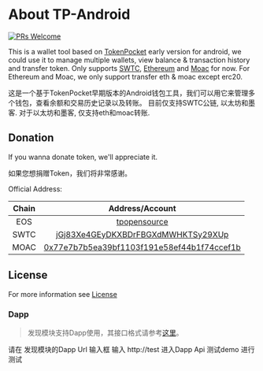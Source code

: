 # About TP-Android

[![PRs Welcome](https://img.shields.io/badge/PRs-welcome-brightgreen.svg?style=flat-square)](http://makeapullrequest.com)

This is a wallet tool based on [TokenPocket](https://www.mytokenpocket.vip) early version for android, we could use it to manage multiple wallets, view balance & transaction history and transfer token. Only supports [SWTC](http://state.jingtum.com/#!/), [Ethereum](https://etherscan.io/) and [Moac](http://explorer.moac.io/home) for now. For Ethereum and Moac, we only support transfer eth & moac except erc20.

这是一个基于TokenPocket早期版本的Android钱包工具，我们可以用它来管理多个钱包，查看余额和交易历史记录以及转账。
目前仅支持SWTC公链, 以太坊和墨客. 对于以太坊和墨客, 仅支持eth和moac转账.

## Donation

If you wanna donate token, we'll appreciate it.

如果您想捐赠Token，我们将非常感谢。

Official Address:

| Chain | Address/Account  |
| :-: |:-:|
| EOS | [tpopensource](https://eosflare.io/account/tpopensource) |
| SWTC | [jGj83Xe4GEyDKXBDrFBGXdMWHKTSy29XUp](http://state.jingtum.com/#!/wallet/jGj83Xe4GEyDKXBDrFBGXdMWHKTSy29XUp) |
| MOAC | [0x77e7b7b5ea39bf1103f191e58ef44b1f74ccef1b](http://explorer.moac.io/addr/0x77e7b7b5ea39bf1103f191e58ef44b1f74ccef1b) |

## License

For more information see [License](https://github.com/TP-Lab/tp-android/blob/master/LICENSE)

### Dapp

> 发现模块支持Dapp使用，其接口格式请参考[这里](https://github.com/TP-Lab/tp-js-sdk#MOAC)。

请在 发现模块的Dapp Url 输入框 输入  http://test 进入Dapp Api 测试demo 进行测试